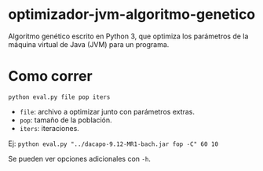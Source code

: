 # optimizador-jvm-algoritmo-genetico

Algoritmo genético escrito en Python 3, que optimiza los parámetros de la máquina virtual de Java (JVM) para un programa.

# Como correr

`python eval.py file pop iters`

- `file`: archivo a optimizar junto con parámetros extras.
- `pop`: tamaño de la población.
- `iters`: iteraciones.

Ej: `python eval.py "../dacapo-9.12-MR1-bach.jar fop -C" 60 10`

Se pueden ver opciones adicionales con `-h`.
